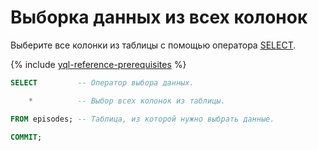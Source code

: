 # Выборка данных из всех колонок

Выберите все колонки из таблицы с помощью оператора [SELECT](../../yql/reference/syntax/select/index.md).

{% include [yql-reference-prerequisites](_includes/yql_tutorial_prerequisites.md) %}

```sql
SELECT         -- Оператор выбора данных.

    *          -- Выбор всех колонок из таблицы.

FROM episodes; -- Таблица, из которой нужно выбрать данные.

COMMIT;
```
